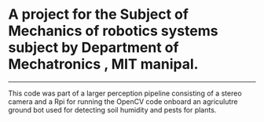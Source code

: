 # A project for the Subject of Mechanics of robotics systems subject by Department of Mechatronics , MIT manipal.
---
This code was part of a larger perception pipeline consisting of a stereo camera and a Rpi for running the OpenCV code onboard an agriculutre ground bot used for detecting soil humidity 
and pests for plants.
